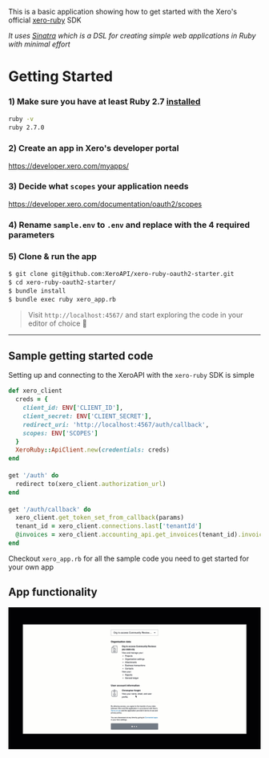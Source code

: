 This is a basic application showing how to get started with the Xero's official [xero-ruby](https://github.com/XeroAPI/xero-ruby) SDK

*It uses [Sinatra](https://github.com/sinatra/sinatra) which is a DSL for creating simple web applications in Ruby with minimal effort*

# Getting Started
### 1) Make sure you have at least Ruby 2.7 [installed](https://www.ruby-lang.org/en/documentation/installation/)
```bash
ruby -v
ruby 2.7.0
```

### 2) Create an app in Xero's developer portal
https://developer.xero.com/myapps/

### 3) Decide what `scopes` your application needs
https://developer.xero.com/documentation/oauth2/scopes

### 4) Rename `sample.env` to `.env` and replace with the **4 required parameters**

### 5) Clone & run the app
```bash
$ git clone git@github.com:XeroAPI/xero-ruby-oauth2-starter.git
$ cd xero-ruby-oauth2-starter/
$ bundle install
$ bundle exec ruby xero_app.rb
```

> Visit `http://localhost:4567/` and start exploring the code in your editor of choice 🥳

----

## Sample getting started code
Setting up and connecting to the XeroAPI with the `xero-ruby` SDK is simple

```ruby
def xero_client
  creds = {
    client_id: ENV['CLIENT_ID'],
    client_secret: ENV['CLIENT_SECRET'],
    redirect_uri: 'http://localhost:4567/auth/callback',
    scopes: ENV['SCOPES']
  }
  XeroRuby::ApiClient.new(credentials: creds)
end

get '/auth' do
  redirect to(xero_client.authorization_url)
end

get '/auth/callback' do
  xero_client.get_token_set_from_callback(params)
  tenant_id = xero_client.connections.last['tenantId']
  @invoices = xero_client.accounting_api.get_invoices(tenant_id).invoices
end
```

Checkout `xero_app.rb` for all the sample code you need to get started for your own app

## App functionality
![walkthrough](./public/images/xero-ruby-getting-started.gif)
